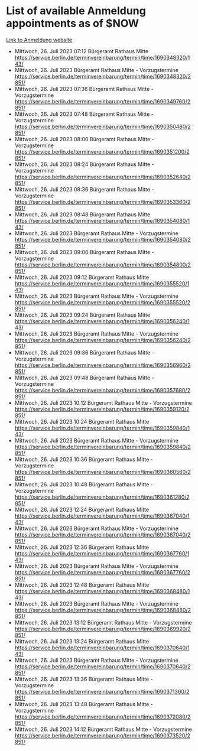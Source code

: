# List of available Anmeldung appointments as of $NOW
[Link to Anmeldung website](https://service.berlin.de/terminvereinbarung/termin/tag.php?termin=1&anliegen[]=120686&dienstleisterlist=122210,122217,327316,122219,327312,122227,327314,122231,327346,122243,327348,122254,122252,329742,122260,329745,122262,329748,122271,327278,122273,327274,122277,327276,330436,122280,327294,122282,327290,122284,327292,122291,327270,122285,327266,122286,327264,122296,327268,150230,329760,122297,327286,122294,327284,122312,329763,122314,329775,122304,327330,122311,327334,122309,327332,317869,122281,327352,122279,329772,122283,122276,327324,122274,327326,122267,329766,122246,327318,122251,327320,122257,327322,122208,327298,122226,327300&herkunft=http%3A%2F%2Fservice.berlin.de%2Fdienstleistung%2F120686%2F)
- Mittwoch, 26. Juli 2023 07:12 Bürgeramt Rathaus Mitte https://service.berlin.de/terminvereinbarung/termin/time/1690348320/143/
- Mittwoch, 26. Juli 2023  Bürgeramt Rathaus Mitte - Vorzugstermine https://service.berlin.de/terminvereinbarung/termin/time/1690348320/2851/
- Mittwoch, 26. Juli 2023 07:36 Bürgeramt Rathaus Mitte - Vorzugstermine https://service.berlin.de/terminvereinbarung/termin/time/1690349760/2851/
- Mittwoch, 26. Juli 2023 07:48 Bürgeramt Rathaus Mitte - Vorzugstermine https://service.berlin.de/terminvereinbarung/termin/time/1690350480/2851/
- Mittwoch, 26. Juli 2023 08:00 Bürgeramt Rathaus Mitte - Vorzugstermine https://service.berlin.de/terminvereinbarung/termin/time/1690351200/2851/
- Mittwoch, 26. Juli 2023 08:24 Bürgeramt Rathaus Mitte - Vorzugstermine https://service.berlin.de/terminvereinbarung/termin/time/1690352640/2851/
- Mittwoch, 26. Juli 2023 08:36 Bürgeramt Rathaus Mitte - Vorzugstermine https://service.berlin.de/terminvereinbarung/termin/time/1690353360/2851/
- Mittwoch, 26. Juli 2023 08:48 Bürgeramt Rathaus Mitte https://service.berlin.de/terminvereinbarung/termin/time/1690354080/143/
- Mittwoch, 26. Juli 2023  Bürgeramt Rathaus Mitte - Vorzugstermine https://service.berlin.de/terminvereinbarung/termin/time/1690354080/2851/
- Mittwoch, 26. Juli 2023 09:00 Bürgeramt Rathaus Mitte - Vorzugstermine https://service.berlin.de/terminvereinbarung/termin/time/1690354800/2851/
- Mittwoch, 26. Juli 2023 09:12 Bürgeramt Rathaus Mitte https://service.berlin.de/terminvereinbarung/termin/time/1690355520/143/
- Mittwoch, 26. Juli 2023  Bürgeramt Rathaus Mitte - Vorzugstermine https://service.berlin.de/terminvereinbarung/termin/time/1690355520/2851/
- Mittwoch, 26. Juli 2023 09:24 Bürgeramt Rathaus Mitte https://service.berlin.de/terminvereinbarung/termin/time/1690356240/143/
- Mittwoch, 26. Juli 2023  Bürgeramt Rathaus Mitte - Vorzugstermine https://service.berlin.de/terminvereinbarung/termin/time/1690356240/2851/
- Mittwoch, 26. Juli 2023 09:36 Bürgeramt Rathaus Mitte - Vorzugstermine https://service.berlin.de/terminvereinbarung/termin/time/1690356960/2851/
- Mittwoch, 26. Juli 2023 09:48 Bürgeramt Rathaus Mitte - Vorzugstermine https://service.berlin.de/terminvereinbarung/termin/time/1690357680/2851/
- Mittwoch, 26. Juli 2023 10:12 Bürgeramt Rathaus Mitte - Vorzugstermine https://service.berlin.de/terminvereinbarung/termin/time/1690359120/2851/
- Mittwoch, 26. Juli 2023 10:24 Bürgeramt Rathaus Mitte https://service.berlin.de/terminvereinbarung/termin/time/1690359840/143/
- Mittwoch, 26. Juli 2023  Bürgeramt Rathaus Mitte - Vorzugstermine https://service.berlin.de/terminvereinbarung/termin/time/1690359840/2851/
- Mittwoch, 26. Juli 2023 10:36 Bürgeramt Rathaus Mitte - Vorzugstermine https://service.berlin.de/terminvereinbarung/termin/time/1690360560/2851/
- Mittwoch, 26. Juli 2023 10:48 Bürgeramt Rathaus Mitte - Vorzugstermine https://service.berlin.de/terminvereinbarung/termin/time/1690361280/2851/
- Mittwoch, 26. Juli 2023 12:24 Bürgeramt Rathaus Mitte https://service.berlin.de/terminvereinbarung/termin/time/1690367040/143/
- Mittwoch, 26. Juli 2023  Bürgeramt Rathaus Mitte - Vorzugstermine https://service.berlin.de/terminvereinbarung/termin/time/1690367040/2851/
- Mittwoch, 26. Juli 2023 12:36 Bürgeramt Rathaus Mitte https://service.berlin.de/terminvereinbarung/termin/time/1690367760/143/
- Mittwoch, 26. Juli 2023  Bürgeramt Rathaus Mitte - Vorzugstermine https://service.berlin.de/terminvereinbarung/termin/time/1690367760/2851/
- Mittwoch, 26. Juli 2023 12:48 Bürgeramt Rathaus Mitte https://service.berlin.de/terminvereinbarung/termin/time/1690368480/143/
- Mittwoch, 26. Juli 2023  Bürgeramt Rathaus Mitte - Vorzugstermine https://service.berlin.de/terminvereinbarung/termin/time/1690368480/2851/
- Mittwoch, 26. Juli 2023 13:12 Bürgeramt Rathaus Mitte - Vorzugstermine https://service.berlin.de/terminvereinbarung/termin/time/1690369920/2851/
- Mittwoch, 26. Juli 2023 13:24 Bürgeramt Rathaus Mitte https://service.berlin.de/terminvereinbarung/termin/time/1690370640/143/
- Mittwoch, 26. Juli 2023  Bürgeramt Rathaus Mitte - Vorzugstermine https://service.berlin.de/terminvereinbarung/termin/time/1690370640/2851/
- Mittwoch, 26. Juli 2023 13:36 Bürgeramt Rathaus Mitte - Vorzugstermine https://service.berlin.de/terminvereinbarung/termin/time/1690371360/2851/
- Mittwoch, 26. Juli 2023 13:48 Bürgeramt Rathaus Mitte - Vorzugstermine https://service.berlin.de/terminvereinbarung/termin/time/1690372080/2851/
- Mittwoch, 26. Juli 2023 14:12 Bürgeramt Rathaus Mitte - Vorzugstermine https://service.berlin.de/terminvereinbarung/termin/time/1690373520/2851/
